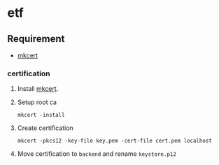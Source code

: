 # etf

## Requirement
- [mkcert](https://github.com/FiloSottile/mkcert)

### certification

1. Install [mkcert](https://github.com/FiloSottile/mkcert).
2. Setup root ca
   
    ```
    mkcert -install
    ```

3. Create certification

    ```
    mkcert -pkcs12 -key-file key.pem -cert-file cert.pem localhost
    ```

4. Move certification to `backend` and rename `keystore.p12`

<!-- helm delete --purge etf && helm install --name etf --namespace etf micalgenus/etf -->
